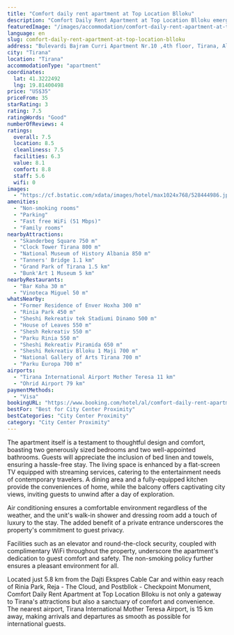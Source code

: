 ```yaml
---
title: "Comfort daily rent apartment at Top Location Blloku"
description: "Comfort Daily Rent Apartment at Top Location Blloku emerges as a prime choice for travelers seeking a blend of convenience and modernity in the heart of Tirana."
featuredImage: "/images/accommodation/comfort-daily-rent-apartment-at-top-location-blloku-528444986.jpg"
language: en
slug: comfort-daily-rent-apartment-at-top-location-blloku
address: "Bulevardi Bajram Curri Apartment Nr.10 ,4th floor, Tirana, Albania"
city: "Tirana"
location: "Tirana"
accommodationType: "apartment"
coordinates:
  lat: 41.3222492
  lng: 19.81400498
price: "US$35"
priceFrom: 35
starRating: 3
rating: 7.5
ratingWords: "Good"
numberOfReviews: 4
ratings:
  overall: 7.5
  location: 8.5
  cleanliness: 7.5
  facilities: 6.3
  value: 8.1
  comfort: 8.8
  staff: 5.6
  wifi: 0
images:
  - "https://cf.bstatic.com/xdata/images/hotel/max1024x768/528444986.jpg?k=c2f6d8a726792c1fc7d833e75458c83353f39f912e1553cee8b5502b789c643d&o=&hp=1"
amenities:
  - "Non-smoking rooms"
  - "Parking"
  - "Fast free WiFi (51 Mbps)"
  - "Family rooms"
nearbyAttractions:
  - "Skanderbeg Square 750 m"
  - "Clock Tower Tirana 800 m"
  - "National Museum of History Albania 850 m"
  - "Tanners' Bridge 1.1 km"
  - "Grand Park of Tirana 1.5 km"
  - "Bunk'Art 1 Museum 5 km"
nearbyRestaurants:
  - "Bar Koha 30 m"
  - "Vinoteca Miguel 50 m"
whatsNearby:
  - "Former Residence of Enver Hoxha 300 m"
  - "Rinia Park 450 m"
  - "Sheshi Rekreativ tek Stadiumi Dinamo 500 m"
  - "House of Leaves 550 m"
  - "Shesh Rekreativ 550 m"
  - "Parku Rinia 550 m"
  - "Sheshi Rekreativ Piramida 650 m"
  - "Sheshi Rekreativ Blloku 1 Maji 700 m"
  - "National Gallery of Arts Tirana 700 m"
  - "Parku Europa 700 m"
airports:
  - "Tirana International Airport Mother Teresa 11 km"
  - "Ohrid Airport 79 km"
paymentMethods:
  - "Visa"
bookingURL: "https://www.booking.com/hotel/al/comfort-daily-rent-apartment-in-top-location-blloku.en-gb.html?aid=8035640"
bestFor: "Best for City Center Proximity"
bestCategories: "City Center Proximity"
category: "City Center Proximity"
---
```


The apartment itself is a testament to thoughtful design and comfort, boasting two generously sized bedrooms and two well-appointed bathrooms. Guests will appreciate the inclusion of bed linen and towels, ensuring a hassle-free stay. The living space is enhanced by a flat-screen TV equipped with streaming services, catering to the entertainment needs of contemporary travelers. A dining area and a fully-equipped kitchen provide the conveniences of home, while the balcony offers captivating city views, inviting guests to unwind after a day of exploration.

Air conditioning ensures a comfortable environment regardless of the weather, and the unit's walk-in shower and dressing room add a touch of luxury to the stay. The added benefit of a private entrance underscores the property's commitment to guest privacy.

Facilities such as an elevator and round-the-clock security, coupled with complimentary WiFi throughout the property, underscore the apartment's dedication to guest comfort and safety. The non-smoking policy further ensures a pleasant environment for all.

Located just 5.8 km from the Dajti Ekspres Cable Car and within easy reach of Rinia Park, Reja - The Cloud, and Postbllok - Checkpoint Monument, Comfort Daily Rent Apartment at Top Location Blloku is not only a gateway to Tirana's attractions but also a sanctuary of comfort and convenience. The nearest airport, Tirana International Mother Teresa Airport, is 15 km away, making arrivals and departures as smooth as possible for international guests.